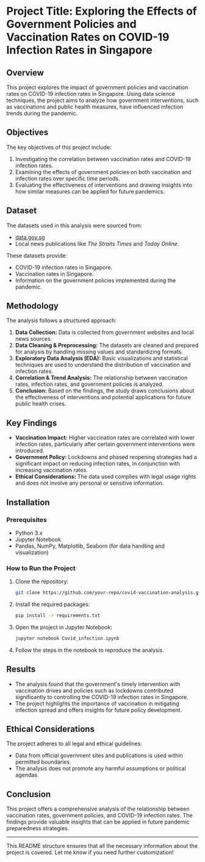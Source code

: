 # Project Title: Exploring the Effects of Government Policies and Vaccination Rates on COVID-19 Infection Rates in Singapore

## Overview

This project explores the impact of government policies and vaccination rates on COVID-19 infection rates in Singapore. Using data science techniques, the project aims to analyze how government interventions, such as vaccinations and public health measures, have influenced infection trends during the pandemic. 

## Objectives

The key objectives of this project include:
1. Investigating the correlation between vaccination rates and COVID-19 infection rates.
2. Examining the effects of government policies on both vaccination and infection rates over specific time periods.
3. Evaluating the effectiveness of interventions and drawing insights into how similar measures can be applied for future pandemics.

## Dataset

The datasets used in this analysis were sourced from:
- [data.gov.sg](https://data.gov.sg/)
- Local news publications like *The Straits Times* and *Today Online*.

These datasets provide:
- COVID-19 infection rates in Singapore.
- Vaccination rates in Singapore.
- Information on the government policies implemented during the pandemic.

## Methodology

The analysis follows a structured approach:
1. **Data Collection:** Data is collected from government websites and local news sources.
2. **Data Cleaning & Preprocessing:** The datasets are cleaned and prepared for analysis by handling missing values and standardizing formats.
3. **Exploratory Data Analysis (EDA):** Basic visualizations and statistical techniques are used to understand the distribution of vaccination and infection rates.
4. **Correlation & Trend Analysis:** The relationship between vaccination rates, infection rates, and government policies is analyzed.
5. **Conclusion:** Based on the findings, the study draws conclusions about the effectiveness of interventions and potential applications for future public health crises.

## Key Findings

- **Vaccination Impact:** Higher vaccination rates are correlated with lower infection rates, particularly after certain government interventions were introduced.
- **Government Policy:** Lockdowns and phased reopening strategies had a significant impact on reducing infection rates, in conjunction with increasing vaccination rates.
- **Ethical Considerations:** The data used complies with legal usage rights and does not involve any personal or sensitive information.

## Installation

### Prerequisites
- Python 3.x
- Jupyter Notebook
- Pandas, NumPy, Matplotlib, Seaborn (for data handling and visualization)

### How to Run the Project
1. Clone the repository:
    ```bash
    git clone https://github.com/your-repo/covid-vaccination-analysis.git
    ```
2. Install the required packages:
    ```bash
    pip install -r requirements.txt
    ```
3. Open the project in Jupyter Notebook:
    ```bash
    jupyter notebook Covid_infection.ipynb
    ```

4. Follow the steps in the notebook to reproduce the analysis.

## Results

- The analysis found that the government's timely intervention with vaccination drives and policies such as lockdowns contributed significantly to controlling the COVID-19 infection rates in Singapore.
- The project highlights the importance of vaccination in mitigating infection spread and offers insights for future policy development.

## Ethical Considerations

The project adheres to all legal and ethical guidelines:
- Data from official government sites and publications is used within permitted boundaries.
- The analysis does not promote any harmful assumptions or political agendas.

## Conclusion

This project offers a comprehensive analysis of the relationship between vaccination rates, government policies, and COVID-19 infection rates. The findings provide valuable insights that can be applied in future pandemic preparedness strategies.

---

This README structure ensures that all the necessary information about the project is covered. Let me know if you need further customization!
